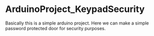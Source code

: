 # ArduinoProject_KeypadSecurity

Basically this is a simple arduino project. 
Here we can make a simple password protected door for security purposes.

